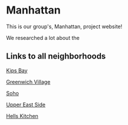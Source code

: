 # Manhattan
This is our group's, Manhattan, project website! 

We researched a lot about the 
## Links to all neighborhoods
[Kips Bay](https://alifrahman2023.github.io/HC11/)

[Greenwich Village](https://rachelh05.github.io/CS127recitation/)

[Soho](https://alahar25.github.io/)

[Upper East Side](https://janamohamed01.github.io/)

[Hells Kitchen](https://axm92.github.io/HellsKitchen1.github.io/)

